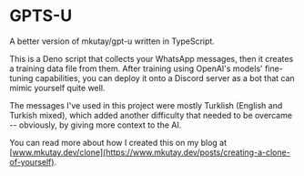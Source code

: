 # GPTS-U

A better version of mkutay/gpt-u written in TypeScript.

This is a Deno script that collects your WhatsApp messages, then it creates a training data file from them. After training using OpenAI's models' fine-tuning capabilities, you can deploy it onto a Discord server as a bot that can mimic yourself quite well.

The messages I've used in this project were mostly Turklish (English and Turkish mixed), which added another difficulty that needed to be overcame -- obviously, by giving more context to the AI.

You can read more about how I created this on my blog at [www.mkutay.dev/clone](https://www.mkutay.dev/posts/creating-a-clone-of-yourself).
